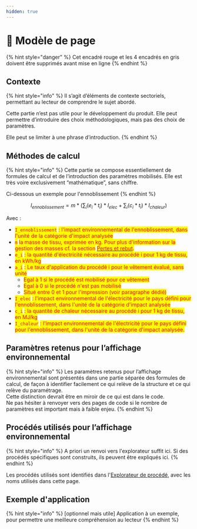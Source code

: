 ```yaml
---
hidden: true
---
```


# 📌 Modèle de page

{% hint style="danger" %}
Cet encadré rouge et les 4 encadrés en gris doivent être supprimés avant mise en ligne
{% endhint %}

## Contexte

{% hint style="info" %}
Il s’agit d’éléments de contexte sectoriels, permettant au lecteur de comprendre le sujet abordé.

Cette partie n’est pas utile pour le développement du produit. Elle peut permettre d’introduire des choix méthodologiques, mais pas des choix de paramètres.

Elle peut se limiter à une phrase d’introduction.
{% endhint %}



## Méthodes de calcul

{% hint style="info" %}
Cette partie se compose essentiellement de formules de calcul et de l’introduction des paramètres mobilisés. Elle est très voire exclusivement “mathématique”, sans chiffre.

Ci-dessous un exemple pour l'ennoblissement
{% endhint %}



$$
I_{ennoblissement} = m*\Big(\sum_{i} (e_i*t_i)*I_{elec}+\sum_{i} (c_i*t_i)*I_{chaleur}\Big)
$$

Avec :

* <mark style="color:red;">`I_ennoblissement`</mark> <mark style="color:red;"></mark><mark style="color:red;">: l'impact environnemental de l'ennoblissement, dans l'unité de la catégorie d'impact analysée</mark>
* <mark style="color:red;">`m`</mark> <mark style="color:red;"></mark><mark style="color:red;">la masse de tissu, exprimée en kg. Pour plus d'information sur la gestion des masses cf. la section</mark> [<mark style="color:red;">Pertes et rebut</mark>](textile/cycle-de-vie-des-produits-textiles/pertes-et-rebus.md)<mark style="color:red;">.</mark>
* <mark style="color:red;">`e_i`</mark> <mark style="color:red;"></mark><mark style="color:red;">: la quantité d'électricité nécessaire au procédé i pour 1 kg de tissu, en kWh/kg</mark>
* <mark style="color:red;">`a_i`</mark> <mark style="color:red;"></mark><mark style="color:red;">: Le taux d'application du procédé i pour le vêtement évalué, sans unité</mark>
  * <mark style="color:red;">Egal à 1 si le procédé est mobilisé pour ce vêtement</mark>
  * <mark style="color:red;">Egal à 0 si le procédé n'est pas mobilisé</mark>
  * <mark style="color:red;">Situé entre 0 et 1 pour l'impression (voir paragraphe dédié)</mark>
* <mark style="color:red;">`I_elec`</mark> <mark style="color:red;"></mark><mark style="color:red;">: l'impact environnemental de l'électricité pour le pays défini pour l'ennoblissement, dans l'unité de la catégorie d'impact analysée</mark>
* <mark style="color:red;">`c_i`</mark> <mark style="color:red;"></mark><mark style="color:red;">: la quantité de chaleur nécessaire au procédé i pour 1 kg de tissu, en MJ/kg</mark>
* <mark style="color:red;">`I_chaleur`</mark> <mark style="color:red;"></mark><mark style="color:red;">: l'impact environnemental de l'électricité pour le pays défini pour l'ennoblissement, dans l'unité de la catégorie d'impact analysée.</mark>

## Paramètres retenus pour l’affichage environnemental

{% hint style="info" %}
Les paramètres retenus pour l’affichage environnemental sont présentés dans une partie séparée des formules de calcul, de façon à identifier facilement ce qui relève de la structure et ce qui relève du paramétrage.\
Cette distinction devrait être en miroir de ce qui est dans le code.\
Ne pas hésiter à renvoyer vers des pages de code si le nombre de paramètres est important mais à faible enjeu.
{% endhint %}





## Procédés utilisés pour l’affichage environnemental

{% hint style="info" %}
A priori un renvoi vers l'explorateur suffit ici. Si des procédés spécifiques sont construits, ils peuvent être expliqués ici.
{% endhint %}

Les procédés utilisés sont identifiés dans l'[Explorateur de procédé](https://ecobalyse.beta.gouv.fr/#/explore/textile/textile-processes), avec les noms utilisés dans cette page.

## Exemple d'application

{% hint style="info" %}
\[optionnel mais utile] Application à un exemple, pour permettre une meilleure compréhension au lecteur
{% endhint %}

